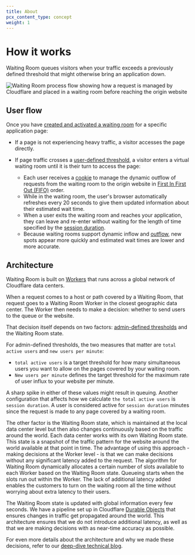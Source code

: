 ```yaml
---
title: About
pcx_content_type: concept
weight: 1
---
```


# How it works

Waiting Room queues visitors when your traffic exceeds a previously defined threshold that might otherwise bring an application down.

![Waiting Room process flow showing how a request is managed by Cloudflare and placed in a waiting room before reaching the origin website](/images/waiting-room/waiting-room-process-flow.png)

## User flow

Once you have [created and activated a waiting room](/waiting-room/get-started/) for a specific application page:

- If a page is not experiencing heavy traffic, a visitor accesses the page directly.
- If page traffic crosses a [user-defined threshold](/waiting-room/reference/configuration-settings/#session-duration), a visitor enters a virtual waiting room until it is their turn to access the page:

  - Each user receives a [cookie](/waiting-room/reference/waiting-room-cookie/) to manage the dynamic outflow of requests from the waiting room to the origin website in [First In First Out (FIFO)](/waiting-room/reference/queueing-methods/#first-in-first-out-fifo) order.
  - While in the waiting room, the user's browser automatically refreshes every 20 seconds to give them updated information about their estimated wait time.
  - When a user exits the waiting room and reaches your application, they can leave and re-enter without waiting for the length of time specified by the [session duration](/waiting-room/reference/configuration-settings/#session-duration).
  - Because waiting rooms support dynamic inflow and [outflow](/waiting-room/reference/configuration-settings/#session-duration), new spots appear more quickly and estimated wait times are lower and more accurate.

## Architecture

Waiting Room is built on [Workers](/workers/) that runs across a global network of Cloudflare data centers.

When a request comes to a host or path covered by a Waiting Room, that request goes to a Waiting Room Worker in the closest geographic data center. The Worker then needs to make a decision: whether to send users to the queue or the website.

That decision itself depends on two factors: [admin-defined thresholds](/waiting-room/reference/configuration-settings/) and the Waiting Room state.

For admin-defined thresholds, the two measures that matter are `total active users` and `new users per minute`:

- `total active users` is a target threshold for how many simultaneous users you want to allow on the pages covered by your waiting room.
- `New users per minute` defines the target threshold for the maximum rate of user influx to your website per minute.

A sharp spike in either of these values might result in queuing. Another configuration that affects how we calculate `the total active users` is `session duration`. A user is considered active for `session duration` minutes since the request is made to any page covered by a waiting room.

The other factor is the Waiting Room state, which is maintained at the local data center level but then also changes continuously based on the traffic around the world. Each data center works with its own Waiting Room state. This state is a snapshot of the traffic pattern for the website around the world available at that point in time. The advantage of using this approach - making decisions at the Worker level - is that we can make decisions without any significant latency added to the request. The algorithm for Waiting Room dynamically allocates a certain number of slots available to each Worker based on the Waiting Room state. Queueing starts when the slots run out within the Worker. The lack of additional latency added enables the customers to turn on the waiting room all the time without worrying about extra latency to their users.

The Waiting Room state is updated with global information every few seconds. We have a pipeline set up in Cloudflare [Durable Objects](/durable-objects/) that ensures changes in traffic get propagated around the world. This architecture ensures that we do not introduce additional latency, as well as that we are making decisions with as near-time accuracy as possible.

For even more details about the architecture and why we made these decisions, refer to our [deep-dive technical blog](https://blog.cloudflare.com/how-waiting-room-queues).